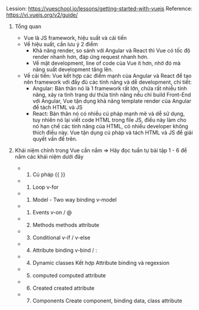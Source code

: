 Lession: https://vueschool.io/lessons/getting-started-with-vuejs
Reference: https://vi.vuejs.org/v2/guide/

1. Tổng quan
	- Vue là JS framework, hiệu suất và cải tiến
	- Về hiệu suất, cần lưu ý 2 điểm
		- Khả năng render, so sánh với Angular và React thì Vue có tốc độ render nhanh hơn, đáp ứng request nhanh hơn.
		- Về mặt development, line of code của Vue ít hơn, nhờ đó mà năng suất development tăng lên.
	- Về cải tiến: Vue kết hợp các điểm mạnh của Angular và React để tạo nên framework với đầy đủ các tính năng và dễ development, chi tiết:
		- Angular: Bản thân nó là 1 framework rất lớn, chứa rất nhiều tính năng, xảy ra tình trạng dư thừa tính năng nếu chỉ build Front-End với Angular, Vue tận dụng khả năng template render của Angular để tách HTML và JS
		- React: Bản thân nó có nhiều cú pháp mạnh mẽ và dễ sử dụng, tuy nhiên nó lại viết code HTML trong file JS, điều này làm cho nó hạn chế các tính năng của HTML, có nhiều developer không thích điều này. Vue tận dụng cú pháp và tách HTML và JS để giải quyết vấn đề trên.

2. Khái niệm chính trong Vue cần nắm
	=> Hãy đọc tuần tự bài tập 1 - 6 để nắm các khái niệm dưới đây
	- 1. Cú pháp 						{{ }}
	- 1. Loop 							v-for
	- 1. Model - Two way binding 		v-model
	- 1. Events 						v-on / @
	- 2. Methods 						methods attribute
	- 3. Conditional  					v-if / v-else
	- 4. Attribute binding 				v-bind / :
	- 4. Dynamic classes 				Kết hợp Attribute binding và regexsion
	- 5. computed 						computed attribute
	- 6. Created  						created attribute
	- 7. Components						Create component, binding data, class attribute